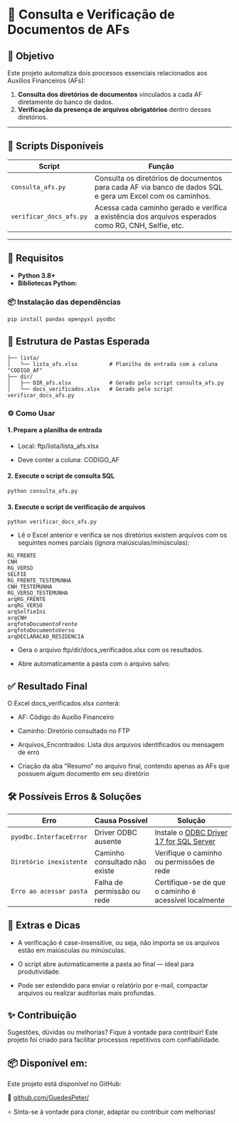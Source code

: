 # 📘 Consulta e Verificação de Documentos de AFs

## 📌 Objetivo

Este projeto automatiza dois processos essenciais relacionados aos Auxílios Financeiros (AFs):

1. **Consulta dos diretórios de documentos** vinculados a cada AF diretamente do banco de dados.
2. **Verificação da presença de arquivos obrigatórios** dentro desses diretórios.

---

## 🚀 Scripts Disponíveis

| Script | Função |
|--------|--------|
| `consulta_afs.py` | Consulta os diretórios de documentos para cada AF via banco de dados SQL e gera um Excel com os caminhos. |
| `verificar_docs_afs.py` | Acessa cada caminho gerado e verifica a existência dos arquivos esperados como RG, CNH, Selfie, etc. |

---

## 🧱 Requisitos

- **Python 3.8+**
- **Bibliotecas Python:**

### 📦 Instalação das dependências

```bash
pip install pandas openpyxl pyodbc
```

## 📁 Estrutura de Pastas Esperada

```ftp/
├── lista/
│   └── lista_afs.xlsx          # Planilha de entrada com a coluna "CODIGO_AF"
├── dir/
│   ├── DIR_afs.xlsx            # Gerado pelo script consulta_afs.py
│   └── docs_verificados.xlsx   # Gerado pelo script verificar_docs_afs.py
```

### ⚙️ Como Usar

#### 1. Prepare a planilha de entrada
 - Local: ftp/lista/lista_afs.xlsx

- Deve conter a coluna: CODIGO_AF

#### 2. Execute o script de consulta SQL

```
python consulta_afs.py
```

#### 3. Execute o script de verificação de arquivos
```
python verificar_docs_afs.py
```

- Lê o Excel anterior e verifica se nos diretórios existem arquivos com os seguintes nomes parciais (ignora maiúsculas/minúsculas):

```
RG_FRENTE
CNH
RG_VERSO
SELFIE
RG_FRENTE_TESTEMUNHA
CNH_TESTEMUNHA
RG_VERSO_TESTEMUNHA
arqRG_FRENTE
arqRG_VERSO
arqSelfieIni
arqCNH
arqfotoDocumentoFrente
arqfotoDocumentoVerso
arqDECLARACAO_RESIDENCIA
```
- Gera o arquivo ftp/dir/docs_verificados.xlsx com os resultados.

- Abre automaticamente a pasta com o arquivo salvo.


## ✅ Resultado Final

O Excel docs_verificados.xlsx conterá:

- AF: Código do Auxílio Financeiro

- Caminho: Diretório consultado no FTP

- Arquivos_Encontrados: Lista dos arquivos identificados ou mensagem de erro

- Criação da aba "Resumo" no arquivo final, contendo apenas as AFs que possuem algum documento em seu diretório

## 🛠️ Possíveis Erros & Soluções

| Erro                    | Causa Possível                | Solução                                                                                                                           |
| ----------------------- | ----------------------------- | --------------------------------------------------------------------------------------------------------------------------------- |
| `pyodbc.InterfaceError` | Driver ODBC ausente           | Instale o [ODBC Driver 17 for SQL Server](https://learn.microsoft.com/pt-br/sql/connect/odbc/download-odbc-driver-for-sql-server) |
| `Diretório inexistente` | Caminho consultado não existe | Verifique o caminho ou permissões de rede                                                                                         |
| `Erro ao acessar pasta` | Falha de permissão ou rede    | Certifique-se de que o caminho é acessível localmente                                                                             |

## 🤖 Extras e Dicas

 - A verificação é case-insensitive, ou seja, não importa se os arquivos estão em maiúsculas ou minúsculas.

- O script abre automaticamente a pasta ao final — ideal para produtividade.

- Pode ser estendido para enviar o relatório por e-mail, compactar arquivos ou realizar auditorias mais profundas.


## ✨ Contribuição

Sugestões, dúvidas ou melhorias? Fique à vontade para contribuir! Este projeto foi criado para facilitar processos repetitivos com confiabilidade.

## 📦 Disponível em:
Este projeto está disponível no GitHub:

🔗 [github.com/GuedesPeter/](https://github.com/GuedesPeter/diretorios_imagens_cessao)

⭐ Sinta-se à vontade para clonar, adaptar ou contribuir com melhorias!